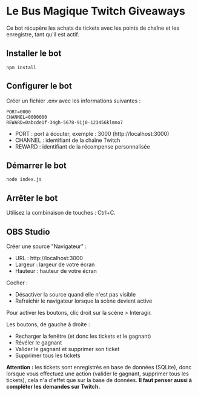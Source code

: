 # Le Bus Magique Twitch Giveaways

Ce bot récupère les achats de tickets avec les points de chaîne et les enregistre, tant qu'il est actif.

## Installer le bot

``npm install``

## Configurer le bot

Créer un fichier .env avec les informations suivantes :

```
PORT=0000
CHANNEL=0000000
REWARD=0abcde1f-34gh-5678-9ij0-123456klmno7
```

- PORT : port à écouter, exemple : 3000 (http://localhost:3000)
- CHANNEL : identifiant de la chaîne Twitch
- REWARD : identifiant de la récompense personnalisée

## Démarrer le bot

``node index.js``

## Arrêter le bot

Utilisez la combinaison de touches : Ctrl+C.

## OBS Studio

Créer une source "Navigateur" :
- URL : http://localhost:3000
- Largeur : largeur de votre écran
- Hauteur : hauteur de votre écran

Cocher :
- Désactiver la source quand elle n'est pas visible
- Rafraîchir le navigateur lorsque la scène devient active

Pour activer les boutons, clic droit sur la scène > Interagir.

Les boutons, de gauche à droite :
- Recharger la fenêtre (et donc les tickets et le gagnant)
- Révéler le gagnant
- Valider le gagnant et supprimer son ticket
- Supprimer tous les tickets

**Attention :** les tickets sont enregistrés en base de données (SQLite), donc lorsque vous effectuez une action (valider le gagnant, supprimer tous les tickets), cela n'a d'effet que sur la base de données. **Il faut penser aussi à compléter les demandes sur Twitch.**
